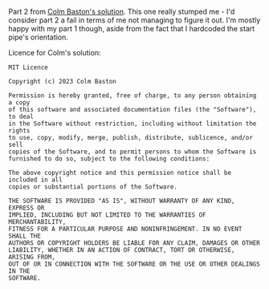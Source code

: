 Part 2 from [Colm Baston's solution](https://gitlab.com/colmbaston/advent-of-code/-/tree/master/2023/puzzle10). This one really stumped me - I'd consider part 2 a fail in terms of me not managing to figure it out. I'm mostly happy with my part 1 though, aside from the fact that I hardcoded the start pipe's orientation.

Licence for Colm's solution:

```
MIT Licence

Copyright (c) 2023 Colm Baston

Permission is hereby granted, free of charge, to any person obtaining a copy
of this software and associated documentation files (the "Software"), to deal
in the Software without restriction, including without limitation the rights
to use, copy, modify, merge, publish, distribute, sublicence, and/or sell
copies of the Software, and to permit persons to whom the Software is
furnished to do so, subject to the following conditions:

The above copyright notice and this permission notice shall be included in all
copies or substantial portions of the Software.

THE SOFTWARE IS PROVIDED "AS IS", WITHOUT WARRANTY OF ANY KIND, EXPRESS OR
IMPLIED, INCLUDING BUT NOT LIMITED TO THE WARRANTIES OF MERCHANTABILITY,
FITNESS FOR A PARTICULAR PURPOSE AND NONINFRINGEMENT. IN NO EVENT SHALL THE
AUTHORS OR COPYRIGHT HOLDERS BE LIABLE FOR ANY CLAIM, DAMAGES OR OTHER
LIABILITY, WHETHER IN AN ACTION OF CONTRACT, TORT OR OTHERWISE, ARISING FROM,
OUT OF OR IN CONNECTION WITH THE SOFTWARE OR THE USE OR OTHER DEALINGS IN THE
SOFTWARE.
```